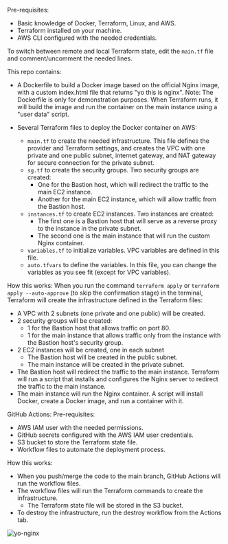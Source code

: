 Pre-requisites:
- Basic knowledge of Docker, Terraform, Linux, and AWS.
- Terraform installed on your machine.
- AWS CLI configured with the needed credentials.

To switch between remote and local Terraform state, edit the `main.tf` file and comment/uncomment the needed lines.

This repo contains:
- A Dockerfile to build a Docker image based on the official Nginx image, with a custom index.html file that returns "yo this is nginx".
  Note: The Dockerfile is only for demonstration purposes. When Terraform runs, it will build the image and run the container on the main instance using a "user data" script.

- Several Terraform files to deploy the Docker container on AWS:
  - `main.tf` to create the needed infrastructure.
    This file defines the provider and Terraform settings, and creates the VPC with one private and one public subnet, internet gateway, and NAT gateway for secure connection for the private subnet.
  - `sg.tf` to create the security groups.
    Two security groups are created:
    - One for the Bastion host, which will redirect the traffic to the main EC2 instance.
    - Another for the main EC2 instance, which will allow traffic from the Bastion host.
  - `instances.tf` to create EC2 instances.
    Two instances are created:
    - The first one is a Bastion host that will serve as a reverse proxy to the instance in the private subnet.
    - The second one is the main instance that will run the custom Nginx container.
  - `variables.tf` to initialize variables.
    VPC variables are defined in this file.
  - `auto.tfvars` to define the variables.
    In this file, you can change the variables as you see fit (except for VPC variables).

How this works:
When you run the command `terraform apply` or `terraform apply --auto-approve` (to skip the confirmation stage) in the terminal, Terraform will create the infrastructure defined in the Terraform files:
- A VPC with 2 subnets (one private and one public) will be created.
- 2 security groups will be created:
  - 1 for the Bastion host that allows traffic on port 80.
  - 1 for the main instance that allows traffic only from the instance with the Bastion host's security group.
- 2 EC2 instances will be created, one in each subnet
  - The Bastion host will be created in the public subnet.
  - The main instance will be created in the private subnet.
- The Bastion host will redirect the traffic to the main instance.
  Terraform will run a script that installs and configures the Nginx server to redirect the traffic to the main instance.
- The main instance will run the Nginx container.
  A script will install Docker, create a Docker image, and run a container with it.

GitHub Actions:
Pre-requisites:
- AWS IAM user with the needed permissions.
- GitHub secrets configured with the AWS IAM user credentials.
- S3 bucket to store the Terraform state file.
- Workflow files to automate the deployment process.

How this works:
- When you push/merge the code to the main branch, GitHub Actions will run the workflow files.
- The workflow files will run the Terraform commands to create the infrastructure.
  - The Terraform state file will be stored in the S3 bucket.
- To destroy the infrastructure, run the destroy workflow from the Actions tab.

![yo-nginx](https://github.com/user-attachments/assets/68e2c4d4-c092-453e-bc47-7ac599380575)
